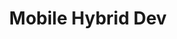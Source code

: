---
# Featured tags need to have either the `list` or `grid` layout (PRO only).
layout: grid

# The title of the tag's page.
title: Mobile Hybrid Dev

# The name of the tag, used in a post's front matter (e.g. tags: [<slug>]).
slug: mobile-hybrid

# (Optional) Write a short (~150 characters) description of this featured tag.
description: >
  Posts about developing mobile apps using the web hybrid approach and progressive web apps.

# (Optional) You can disable grouping posts by date.
no_groups: true

# Exclude this example category from the sitemap.
# DON'T USE THIS SETTING IN YOUR CATEGORIES!
sitemap: false
---